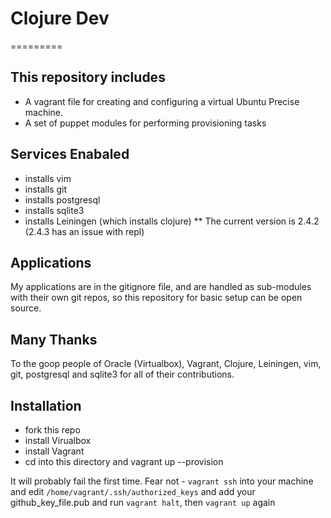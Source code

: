 # Clojure Dev
=========

## This repository includes

* A vagrant file for creating and configuring a virtual Ubuntu Precise machine.
* A set of puppet modules for performing provisioning tasks

## Services Enabaled

* installs vim
* installs git
* installs postgresql
* installs sqlite3
* installs Leiningen (which installs clojure)
** The current version is 2.4.2 (2.4.3 has an issue with repl)

## Applications

My applications are in the gitignore file, and are handled as sub-modules with
their own git repos, so this repository for basic setup can be open source.

## Many Thanks

To the goop people of Oracle (Virtualbox), Vagrant, Clojure, Leiningen, vim,
git, postgresql and sqlite3 for all of their contributions.


## Installation

*  fork this repo
*  install Virualbox
*  install Vagrant
*  cd into this directory and vagrant up --provision

It will probably fail the first time. Fear not - `vagrant ssh` into your machine
and edit `/home/vagrant/.ssh/authorized_keys` and add your github_key_file.pub
and run `vagrant halt`, then `vagrant up` again
